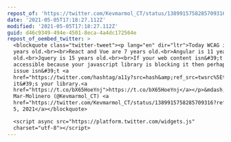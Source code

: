 ```yaml
---
repost_of: 'https://twitter.com/Kevmarmol_CT/status/1389915758285709316'
date: '2021-05-05T17:18:27.112Z'
modified: '2021-05-05T17:18:27.112Z'
guid: d46c9349-494e-4501-8eca-4a4dc172564e
repost_of_oembed_twitter: >
  <blockquote class="twitter-tweet"><p lang="en" dir="ltr">Today WCAG is 22
  years old.<br><br>React and Vue are 7 years old.<br>Angular is 11 years
  old.<br>Jquery is 15 years old.<br><br>If your web content isn&#39;t
  accessible because your javascript library is blocking it then perhaps the
  issue isn&#39;t <a
  href="https://twitter.com/hashtag/a11y?src=hash&amp;ref_src=twsrc%5Etfw">#a11y</a>,
  it&#39;s your library.<a
  href="https://t.co/bX65HoeYnj">https://t.co/bX65HoeYnj</a></p>&mdash; Kevin
  Mar-Molinero (@Kevmarmol_CT) <a
  href="https://twitter.com/Kevmarmol_CT/status/1389915758285709316?ref_src=twsrc%5Etfw">May
  5, 2021</a></blockquote>

  <script async src="https://platform.twitter.com/widgets.js"
  charset="utf-8"></script>
---
```

 
